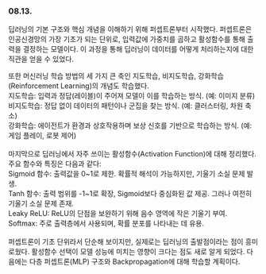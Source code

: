 ### 08.13.

딥러닝의 기본 구조와 핵심 개념을 이해하기 위해 퍼셉트론부터 시작했다. 퍼셉트론은 인공신경망의 가장 기초가 되는 단위로, 입력값에 가중치를 곱하고 활성함수를 통해 출력을 결정하는 모델이다. 이 과정을 통해 딥러닝이 데이터를 어떻게 처리하는지에 대한 직관을 얻을 수 있었다.

또한 머신러닝 학습 방법의 세 가지 큰 축인 지도학습, 비지도학습, 강화학습(Reinforcement Learning)의 개념도 학습했다.
<br>
지도학습: 입력과 정답(레이블)이 주어져 모델이 이를 학습하는 방식. (예: 이미지 분류)
<br>
비지도학습: 정답 없이 데이터의 패턴이나 군집을 찾는 방식. (예: 클러스터링, 차원 축소)
<br>
강화학습: 에이전트가 환경과 상호작용하며 보상 신호를 기반으로 학습하는 방식. (예: 게임 플레이, 로봇 제어)
<br><br>
마지막으로 딥러닝에서 자주 쓰이는 활성함수(Activation Function)에 대해 정리했다. 주요 함수와 특징은 다음과 같다:
<br>
Sigmoid 함수: 출력값을 0~1로 제한. 확률적 해석이 가능하지만, 기울기 소실 문제 발생.
<br>
Tanh 함수: 출력 범위를 -1~1로 확장, Sigmoid보다 중심화된 값 제공. 그러나 여전히 기울기 소실 문제 존재.
<br>
Leaky ReLU: ReLU의 단점을 보완하기 위해 음수 영역에 작은 기울기 부여.
<br>
Softmax: 주로 출력층에서 사용되며, 확률 분포를 나타내는 데 유용.
<br><br>
퍼셉트론이 기초 단위라서 단순해 보이지만, 실제로는 딥러닝의 출발점이라는 점이 흥미로웠다. 활성함수 선택이 모델 성능에 미치는 영향이 크다는 점도 새로 알게 되었다. 다음에는 다층 퍼셉트론(MLP) 구조와 Backpropagation에 대해 학습할 계획이다.
